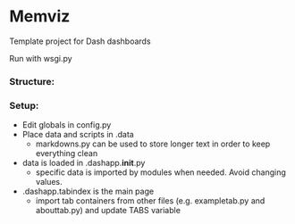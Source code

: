 # Memviz

Template project for Dash dashboards

Run with wsgi.py

### Structure:



### Setup:
* Edit globals in config.py
* Place data and scripts in .data
  * markdowns.py can be used to store longer text in order to keep everything clean
* data is loaded in .dashapp.__init__.py
  * specific data is imported by modules when needed. Avoid changing values.
* .dashapp.tabindex is the main page
  * import tab containers from other files (e.g. exampletab.py and abouttab.py) and update TABS variable
